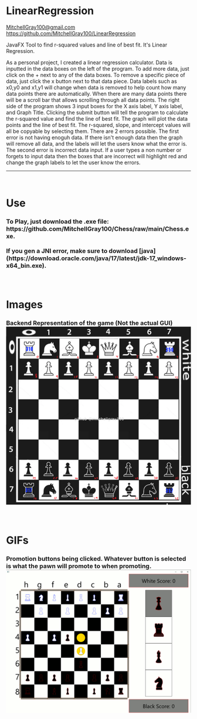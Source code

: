 # LinearRegression
MitchellGray100@gmail.com
https://github.com/MitchellGray100/LinearRegression

JavaFX Tool to find r-squared values and line of best fit. 
It's Linear Regression.

As a personal project, I created a linear regression calculator. Data is inputted in the data boxes on the left of the program. To add more data, just click on the + next to any of the data boxes. To remove a specific piece of data, just click the x button next to that data piece. Data labels such as x0,y0 and x1,y1 will change when data is removed to help count how many data points there are automatically. When there are many data points there will be a scroll bar that allows scrolling through all data points. The right side of the program shows 3 input boxes for the X axis label, Y axis label, and Graph Title. Clicking the submit button will tell the program to calculate the r-squared value and find the line of best fit. The graph will plot the data points and the line of best fit. The r-squared, slope, and intercept values will all be copyable by selecting them. There are 2 errors possible. The first error is not having enoguh data. If there isn't enough data then the graph will remove all data, and the labels will let the users know what the error is.  The second error is incorrect data input. If a user types a non number or forgets to input data then the boxes that are incorrect will highlight red and change the graph labels to let the user know the errors.

___

</br>

# Use

<h3>
  To Play, just download the .exe file: https://github.com/MitchellGray100/Chess/raw/main/Chess.exe.
  
  <br>
  <br>If you gen a JNI error, make sure to download [java](https://download.oracle.com/java/17/latest/jdk-17_windows-x64_bin.exe).
  


</br>
</br>

</br>

# Images

<h3>

Backend Representation of the game (Not the actual GUI)
![Image of Start of Game](https://raw.githubusercontent.com/MitchellGray100/Chess/main/chess%20board%20for%20github%208.0.png)

</br>

# GIFs

<h3>

Promotion buttons being clicked. Whatever button is selected is what the pawn will promote to when promoting.
![Promotion Buttons switching](https://raw.githubusercontent.com/MitchellGray100/Chess/main/readMeImages/ChessGIF.gif)



